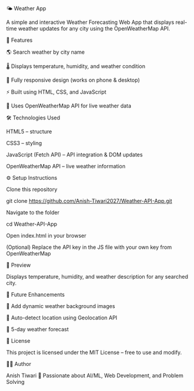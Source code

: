 🌤️ Weather App

A simple and interactive Weather Forecasting Web App that displays real-time weather updates for any city using the OpenWeatherMap API.

🚀 Features

🌎 Search weather by city name

🌡️ Displays temperature, humidity, and weather condition

📱 Fully responsive design (works on phone & desktop)

⚡ Built using HTML, CSS, and JavaScript

🔑 Uses OpenWeatherMap API for live weather data

🛠️ Technologies Used

HTML5 – structure

CSS3 – styling

JavaScript (Fetch API) – API integration & DOM updates

OpenWeatherMap API – live weather information

⚙️ Setup Instructions

Clone this repository

git clone https://github.com/Anish-Tiwari2027/Weather-API-App.git


Navigate to the folder

cd Weather-API-App


Open index.html in your browser

(Optional) Replace the API key in the JS file with your own key from OpenWeatherMap

📸 Preview

Displays temperature, humidity, and weather description for any searched city.

🧠 Future Enhancements

🌈 Add dynamic weather background images

📍 Auto-detect location using Geolocation API

📅 5-day weather forecast

📜 License

This project is licensed under the MIT License – free to use and modify.

👨‍💻 Author

Anish Tiwari
💼 Passionate about AI/ML, Web Development, and Problem Solving